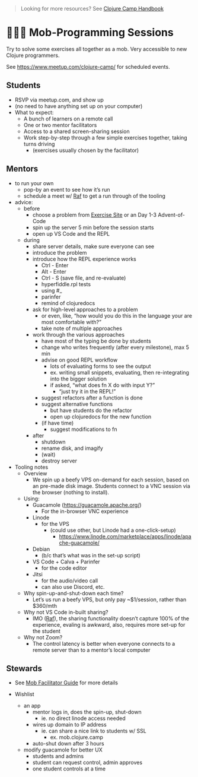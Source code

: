 > Looking for more resources? See [Clojure Camp Handbook](README.md)

# 👨🏻‍💻 Mob-Programming Sessions

Try to solve some exercises all together as a mob. Very accessible to new Clojure programmers.

See https://www.meetup.com/clojure-camp/ for scheduled events.

## Students

- RSVP via meetup.com, and show up
- (no need to have anything set up on your computer)
- What to expect:
  - A bunch of learners on a remote call
  - One or two mentor facilitators
  - Access to a shared screen-sharing session
  - Work step-by-step through a few simple exercises together, taking turns driving
    - (exercises usually chosen by the facilitator)

## Mentors

- to run your own
  - pop-by an event to see how it’s run
  - schedule a meet w/ [Raf](mentors.md) to get a run through of the tooling
- advice:
  - before
    - choose a problem from [Exercise Site](exercise.md) or an Day 1-3 Advent-of-Code
    - spin up the server 5 min before the session starts
    - open up VS Code and the REPL
  - during
    - share server details, make sure everyone can see
    - introduce the problem
    - introduce how the REPL experience works
      - Ctrl - Enter
      - Alt - Enter
      - Ctrl - S (save file, and re-evaluate)
      - hyperfiddle.rpl tests
      - using #\_
      - parinfer
      - remind of clojuredocs
    - ask for high-level approaches to a problem
      - or even, like, “how would you do this in the language your are most comfortable with?”
      - take note of multiple approaches
    - work through the various approaches
      - have most of the typing be done by students
      - change who writes frequently (after every milestone), max 5 min
      - advise on good REPL workflow
        - lots of evaluating forms to see the output
        - ex. writing small snippets, evaluating, then re-integrating into the bigger solution
        - if asked, “what does fn X do with input Y?”
          - “just try it in the REPL!”
      - suggest refactors after a function is done
      - suggest alternative functions
        - but have students do the refactor
        - open up clojuredocs for the new function
      - (if have time)
        - suggest modifications to fn
    - after
      - shutdown
      - rename disk, and imagify
      - (wait)
      - destroy server
- Tooling notes
  - Overview
    - We spin up a beefy VPS on-demand for each session, based on an pre-made disk image. Students connect to a VNC session via the browser (nothing to install).
  - Using:
    - Guacamole (https://guacamole.apache.org/)
      - For the in-browser VNC experience
    - Linode
      - for the VPS
        - (could use other, but Linode had a one-click-setup)
          - https://www.linode.com/marketplace/apps/linode/apache-guacamole/
    - Debian
      - (b/c that’s what was in the set-up script)
    - VS Code + Calva + Parinfer
      - for the code editor
    - Jitsi
      - for the audio/video call
      - can also use Discord, etc.
  - Why spin-up-and-shut-down each time?
    - Let’s us run a beefy VPS, but only pay ~$1/session, rather than $360/mth
  - Why not VS Code in-built sharing?
    - IMO ([Raf](mentors.md)), the sharing functionality doesn’t capture 100% of the experience, evaling is awkward, also, requires more set-up for the student
  - Why not Zoom?
    - The control latency is better when everyone connects to a remote server than to a mentor’s local computer

## Stewards

- See [Mob Facilitator Guide](mob-facilitator-guide.md) for more details

- Wishlist
  - an app
    - mentor logs in, does the spin-up, shut-down
      - ie. no direct linode access needed
    - wires up domain to IP address
      - ie. can share a nice link to students w/ SSL
        - ex. mob.clojure.camp
    - auto-shut down after 3 hours
  - modify guacamole for better UX
    - students and admins
    - student can request control, admin approves
    - one student controls at a time
